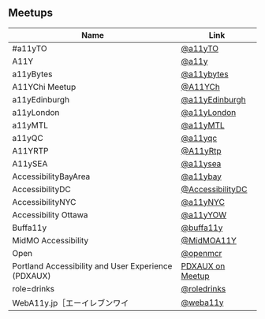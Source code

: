## Meetups

| Name | Link |
| --- | --- |
| #a11yTO	|[@a11yTO](https://twitter.com/a11yTO)|
| A11Y | [@a11y](https://twitter.com/a11y)|
| a11yBytes | [@a11ybytes](https://twitter.com/a11ybytes)|
| A11YChi Meetup | [@A11YCh](https://twitter.com/A11YChi)|
| a11yEdinburgh | [@a11yEdinburgh](https://twitter.com/a11yedinburgh/)|
| a11yLondon | [@a11yLondon](https://twitter.com/a11yLondon)|
| a11yMTL | [@a11yMTL](https://twitter.com/a11yMTL)|
| a11yQC | [@a11yqc](https://twitter.com/a11yqc/)|
| A11YRTP | [@A11yRtp](https://twitter.com/A11yRtp)|
| A11ySEA | [@a11ysea](https://twitter.com/a11ysea)|
| AccessibilityBayArea | [@a11ybay](https://twitter.com/a11ybay)|
| AccessibilityDC | [@AccessibilityDC](https://twitter.com/AccessibilityDC)|
| AccessibilityNYC | [@a11yNYC](https://twitter.com/a11yNYC)|
| Accessibility Ottawa | [@a11yYOW](https://twitter.com/a11yYOW)|
| Buffa11y | [@buffa11y](https://twitter.com/buffa11y)|
| MidMO Accessibility | [@MidMOA11Y](https://twitter.com/MidMOA11Y)|
| Open | [@openmcr](https://twitter.com/openmcr)|
| Portland Accessibility and User Experience (PDXAUX)|[PDXAUX on Meetup](https://www.meetup.com/Portland-Accessibility-and-User-Experience-Meetup/)|
| role=drinks | [@roledrinks](https://twitter.com/roledrinks)|
| WebA11y.jp［エーイレブンワイ | [@weba11y](https://twitter.com/weba11y)|
